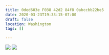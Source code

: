 ```yaml
---
title: 0ded603e F038 42d2 84f8 0abccbb22be5
date: 2020-03-23T19:33:15-07:00
draft: false
location: Washington
tags: []

---
```



[![](https://d17enza3bfujl8.cloudfront.net/DSCF0804.jpg)](/img/dscf0804)
[![](https://d17enza3bfujl8.cloudfront.net/DSCF0843.jpg)](/img/dscf0843)

